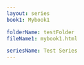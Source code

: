 ```yaml
---
layout: series 
book1: Mybook1

folderName: testFolder
fileName1: mybook1.html

seriesName: Test Series
---
```

